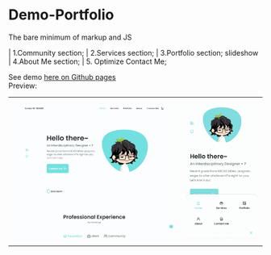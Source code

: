 # Demo-Portfolio
The bare minimum of markup and JS

 | 1.Community section;
 | 2.Services section;
 | 3.Portfolio section; slideshow
 | 4.About Me section;
 | 5. Optimize Contact Me;
 
See demo <a href="https://xavier-ww.github.io/Demo-Portfolio-Project/" target="_blank">here on Github pages</a>\
Preview: 
<div id="image-table">
    <table>
	    <tr>
    	    <td style="padding:10px">
        	    <img src="preview.jpg" alt="Desktop preview of the project" width="450" />
      	    </td>
            <td style="padding:10px">
            	<img src="mobilepre.jpg" alt="Mobile preview of the project" width="200"/>
            </td>
        </tr>
    </table>
</div>
